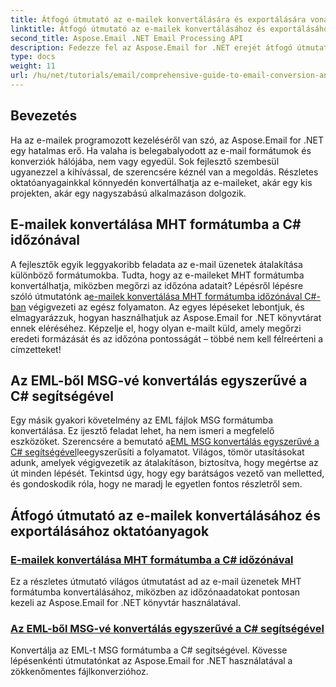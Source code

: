```yaml
---
title: Átfogó útmutató az e-mailek konvertálására és exportálására vonatkozó átfogó útmutatóhoz
linktitle: Átfogó útmutató az e-mailek konvertálásához és exportálásához
second_title: Aspose.Email .NET Email Processing API
description: Fedezze fel az Aspose.Email for .NET erejét átfogó útmutatóinkkal az e-mailek konvertálásához és exportálásához. Tanulja meg a formátumok egyszerű konvertálását.
type: docs
weight: 11
url: /hu/net/tutorials/email/comprehensive-guide-to-email-conversion-and-export/
---
```

## Bevezetés

Ha az e-mailek programozott kezeléséről van szó, az Aspose.Email for .NET egy hatalmas erő. Ha valaha is belegabalyodott az e-mail formátumok és konverziók hálójába, nem vagy egyedül. Sok fejlesztő szembesül ugyanezzel a kihívással, de szerencsére kéznél van a megoldás. Részletes oktatóanyagainkkal könnyedén konvertálhatja az e-maileket, akár egy kis projekten, akár egy nagyszabású alkalmazáson dolgozik.

## E-mailek konvertálása MHT formátumba a C# időzónával

 A fejlesztők egyik leggyakoribb feladata az e-mail üzenetek átalakítása különböző formátumokba. Tudta, hogy az e-maileket MHT formátumba konvertálhatja, miközben megőrzi az időzóna adatait? Lépésről lépésre szóló útmutatónk a[e-mailek konvertálása MHT formátumba időzónával C#-ban](./convert-emails-to-mht-format-with-timezone-in-csharp/) végigvezeti az egész folyamaton. Az egyes lépéseket lebontjuk, és elmagyarázzuk, hogyan használhatjuk az Aspose.Email for .NET könyvtárat ennek eléréséhez. Képzelje el, hogy olyan e-mailt küld, amely megőrzi eredeti formázását és az időzóna pontosságát – többé nem kell félreérteni a címzetteket!

## Az EML-ből MSG-vé konvertálás egyszerűvé a C# segítségével

 Egy másik gyakori követelmény az EML fájlok MSG formátumba konvertálása. Ez ijesztő feladat lehet, ha nem ismeri a megfelelő eszközöket. Szerencsére a bemutató a[EML MSG konvertálás egyszerűvé a C# segítségével](./eml-to-msg-convert-made-easy-using-csharp/)leegyszerűsíti a folyamatot. Világos, tömör utasításokat adunk, amelyek végigvezetik az átalakításon, biztosítva, hogy megértse az út minden lépését. Tekintsd úgy, hogy egy barátságos vezető van melletted, és gondoskodik róla, hogy ne maradj le egyetlen fontos részletről sem. 

## Átfogó útmutató az e-mailek konvertálásához és exportálásához oktatóanyagok
### [E-mailek konvertálása MHT formátumba a C# időzónával](./convert-emails-to-mht-format-with-timezone-in-csharp/)
Ez a részletes útmutató világos útmutatást ad az e-mail üzenetek MHT formátumba konvertálásához, miközben az időzónaadatokat pontosan kezeli az Aspose.Email for .NET könyvtár használatával.
### [Az EML-ből MSG-vé konvertálás egyszerűvé a C# segítségével](./eml-to-msg-convert-made-easy-using-csharp/)
Konvertálja az EML-t MSG formátumba a C# segítségével. Kövesse lépésenkénti útmutatónkat az Aspose.Email for .NET használatával a zökkenőmentes fájlkonverzióhoz.